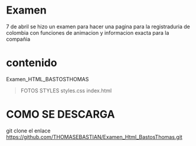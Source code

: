 # Examen 
7 de abril  se hizo un examen para hacer una pagina para la registraduria de colombia 
 con funciones de animacion y informacion exacta para la compañia
# contenido
 Examen_HTML_BASTOSTHOMAS
  >FOTOS
  >STYLES
   styles.css
 index.html
# COMO SE DESCARGA
 git clone  el enlace https://github.com/THOMASEBASTIAN/Examen_Html_BastosThomas.git